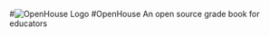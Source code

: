 #![OpenHouse Logo](https://i.imgur.com/SNsMUbn.png)
#OpenHouse
An open source grade book for educators
